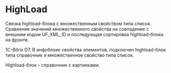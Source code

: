 # HighLoad
Связка highload-блока с множественным свойством типа список. 
Сравнение значений множественного свойства на совпадение с внешним кодом UF_XML_ID и последующая сортировка highload-блока на фронте.

1C-Bitrix D7. В инфоблоке свойства элементов, подключен highload-блок типа справочник и множественное свойство типа список.

Highload-блок - справочник с картинками.
